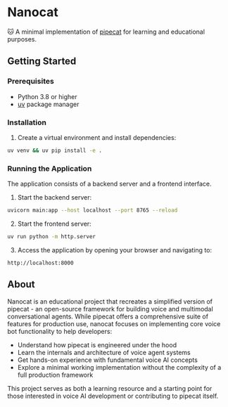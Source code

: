 # Nanocat

🐱 A minimal implementation of [pipecat](https://github.com/pipecat-ai/pipecat) for learning and educational purposes.

## Getting Started

### Prerequisites

- Python 3.8 or higher
- [uv](https://github.com/astral-sh/uv) package manager

### Installation

1. Create a virtual environment and install dependencies:
```bash
uv venv && uv pip install -e .
```

### Running the Application

The application consists of a backend server and a frontend interface.

1. Start the backend server:
```bash
uvicorn main:app --host localhost --port 8765 --reload
```

2. Start the frontend server:
```bash
uv run python -m http.server
```

3. Access the application by opening your browser and navigating to:
```
http://localhost:8000
```

## About

Nanocat is an educational project that recreates a simplified version of pipecat - an open-source framework for building voice and multimodal conversational agents. While pipecat offers a comprehensive suite of features for production use, nanocat focuses on implementing core voice bot functionality to help developers:

- Understand how pipecat is engineered under the hood
- Learn the internals and architecture of voice agent systems
- Get hands-on experience with fundamental voice AI concepts
- Explore a minimal working implementation without the complexity of a full production framework

This project serves as both a learning resource and a starting point for those interested in voice AI development or contributing to pipecat itself.
